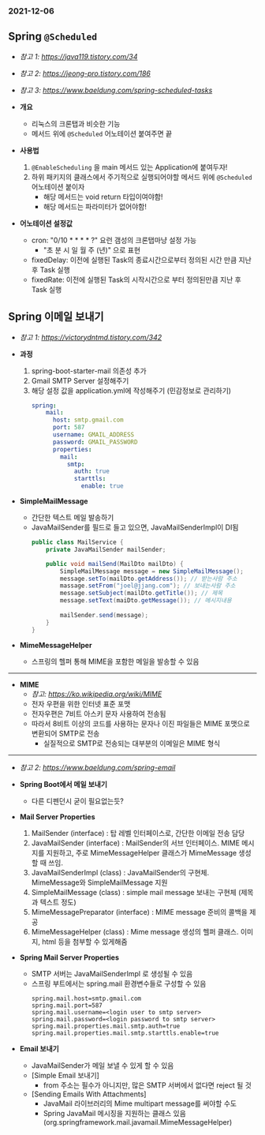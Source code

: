 ### 2021-12-06

## Spring `@Scheduled`
- *참고 1: https://java119.tistory.com/34*
- *참고 2: https://jeong-pro.tistory.com/186*
- *참고 3: https://www.baeldung.com/spring-scheduled-tasks*
- **개요**
    - 리눅스의 크론탭과 비슷한 기능
    - 메서드 위에 `@Scheduled` 어노테이션 붙여주면 끝

- **사용법**
    1. `@EnableScheduling` 을 main 메서드 있는 Application에 붙여두자!
    2. 하위 패키지의 클래스에서 주기적으로 실행되어야할 메서드 위에 `@Scheduled` 어노테이션 붙이자 
        - 해당 메서드는 void return 타입이여야함!
        - 해당 메서드는 파라미터가 없어야함!

- **어노테이션 설정값**
    - cron: "0/10 * * * * ?" 요런 갬성의 크론탭마냥 설정 가능
        - "초 분 시 일 월 주 (년)" 으로 표현
    - fixedDelay: 이전에 실행된 Task의 종료시간으로부터 정의된 시간 만큼 지난 후 Task 실행
    - fixedRate: 이전에 실행된 Task의 시작시간으로 부터 정의된만큼 지난 후 Task 실행

## Spring 이메일 보내기
- *참고 1: https://victorydntmd.tistory.com/342*
- **과정**
    1. spring-boot-starter-mail 의존성 추가
    2. Gmail SMTP Server 설정해주기
    3. 해당 설정 값을 application.yml에 작성해주기 (민감정보로 관리하기)
        ```yaml
        spring:
            mail: 
              host: smtp.gmail.com
              port: 587
              username: GMAIL_ADDRESS
              password: GMAIL_PASSWORD
              properties:
                mail:
                  smtp:
                    auth: true
                    starttls:
                      enable: true
        ```

- **SimpleMailMessage**
    - 간단한 텍스트 메일 발송하기
    - JavaMailSender를 필드로 들고 있으면, JavaMailSenderImpl이 DI됨
        ```java
        public class MailService {
            private JavaMailSender mailSender;
        
            public void mailSend(MailDto mailDto) {
                SimpleMailMessage message = new SimpleMailMessage();
                message.setTo(mailDto.getAddress()); // 받는사람 주소
                massage.setFrom("joel@jjang.com"); // 보내는사람 주소
                message.setSubject(mailDto.getTitle()); // 제목
                message.setText(maiDto.getMessage()); // 메시지내용
                
                mailSender.send(message);
            }
        }
        ```

- **MimeMessageHelper**
    - 스프링의 헬퍼 통해 MIME을 포함한 메일을 발송할 수 있음

---

- **MIME**
    - *참고: https://ko.wikipedia.org/wiki/MIME*
    - 전자 우편을 위한 인터넷 표준 포맷
    - 전자우편은 7비트 아스키 문자 사용하여 전송됨
    - 따라서 8비트 이상의 코드를 사용하는 문자나 이진 파일들은 MIME 포맷으로 변환되어 SMTP로 전송
        - 실질적으로 SMTP로 전송되는 대부분의 이메일은 MIME 형식

---
- *참고 2: https://www.baeldung.com/spring-email*
- **Spring Boot에서 메일 보내기**
    - 다른 디펜던시 굳이 필요없는듯?

- **Mail Server Properties**
    1. MailSender (interface) : 탑 레벨 인터페이스로, 간단한 이메일 전송 담당
    2. JavaMailSender (interface) : MailSender의 서브 인터페이스. MIME 메시지를 지원하고, 주로 MimeMessageHelper 클래스가 MimeMessage 생성할 때 쓰임. 
    3. JavaMailSenderImpl (class) : JavaMailSender의 구현체. MimeMessage와 SimpleMailMessage 지원
    4. SimpleMailMessage (class) : simple mail message 보내는 구현체 (제목과 텍스트 정도)
    5. MimeMessagePreparator (interface) : MIME message 준비의 콜백을 제공
    6. MimeMessageHelper (class) : Mime message 생성의 헬퍼 클래스. 이미지, html 등을 첨부할 수 있게해줌

- **Spring Mail Server Properties**
    - SMTP 서버는 JavaMailSenderImpl 로 생성될 수 있음
    - 스프링 부트에서는 spring.mail 환경변수들로 구성할 수 있음
        ```properties
        spring.mail.host=smtp.gmail.com
        spring.mail.port=587
        spring.mail.username=<login user to smtp server>
        spring.mail.password=<login password to smtp server>
        spring.mail.properties.mail.smtp.auth=true
        spring.mail.properties.mail.smtp.starttls.enable=true
        ```

- **Email 보내기**
    - JavaMailSender가 메일 보낼 수 있게 할 수 있음
    - [Simple Email 보내기]
        - from 주소는 필수가 아니지만, 많은 SMTP 서버에서 없다면 reject 될 것
    - [Sending Emails With Attachments]
        - JavaMail 라이브러리의 Mime multipart message를 써야할 수도
        - Spring JavaMail 메시징을 지원하는 클래스 있음 (org.springframework.mail.javamail.MimeMessageHelper)
